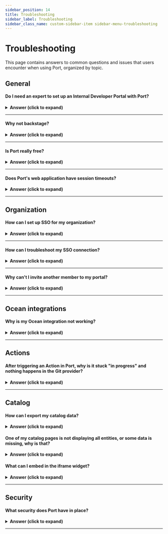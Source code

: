 ```yaml
---
sidebar_position: 14
title: Troubleshooting
sidebar_label: Troubleshooting
sidebar_class_name: custom-sidebar-item sidebar-menu-troubleshooting
---
```


# Troubleshooting

This page contains answers to common questions and issues that users encounter when using Port, organized by topic.

## General

#### Do I need an expert to set up an Internal Developer Portal with Port?

<details>
<summary><b>Answer (click to expand)</b></summary>

Port was designed to let you set up a developer portal in minutes, quickly defining your data model and then ingesting data about software and resources into it.

We believe in “bring your own data model” since each organization differs in how it wants to set up Port and model its software. Our documentation and [other resources](/resources) can help you get started. 

If you're trying to find out if Port is right for you, you can reach out to us by scheduling an [in-person demo](https://www.getport.io/demo-request), and we’ll be happy to escort you through the process of building a portal that's right for you.

</details>

---

#### Why not backstage?

<details>
<summary><b>Answer (click to expand)</b></summary>

Spotify’s backstage is spot-on in recognizing the need for a streamlined end-to-end development environment. It is also flexible, which lets you build your software catalog according to your data model. However, it requires coding, personnel to implement it, and domain expertise. You also need to invest in deployment, configuration and updates. You can read a detailed comparison of Port and Backstage [here](https://www.getport.io/compare/backstage-vs-port).

</details>

---

#### Is Port really free?

<details>
<summary><b>Answer (click to expand)</b></summary>

Port is free up to 15 users, you can check our [pricing page](https://www.getport.io/pricing) for more information. Using the free version of Port you can set up an advanced, fully functioning, internal developer portal.

The free version includes all of the features in Port, except for SSO and a certain limitation on the number of software catalog entities (up to 10,000), for reasons of fair use.  

In case you're evaluating Port, it provides you with everything you need, and if you need SSO for a given period, contact us.

</details>

---

#### Does Port's web application have session timeouts?

<details>
<summary><b>Answer (click to expand)</b></summary>

There is an inactivity timeout period of 3 days, and an absolute auto sign-in period of 7 days.

If you are inactive for 2 days and 23:59 hours, then perform any action, you will stay logged in.

In any case, after 7 days you will need to login again.

</details>

---

## Organization

#### How can I set up SSO for my organization?

<details>
<summary><b>Answer (click to expand)</b></summary>

1. Set up the Application in your SSO dashboard. You can find the documentation for each supported provider [here](https://docs.getport.io/sso-rbac/sso-providers/).
2. Reach out to us with the required credentials in order to complete the set up.
3. After completing the set up, Port will provide you with the `CONNECTION_NAME`. Head back to the documentation and replace it where needed.

</details>

---

#### How can I troubleshoot my SSO connection?

<details>
<summary><b>Answer (click to expand)</b></summary>

1. Make sure the user has permissions to use the application.
2. Look at the URL of the error, sometimes they are embedded with the error. For example, look at the following URL:
```
https://app.getport.io/?error=access_denied&error_description=access_denied%20(User%20is%20not%20assigned%20to%20the%20client%20application.)&state=*********
```
After the `error_description`, you can see `User%20is%20not%20assigned%20to%20the%20client%20application`. In this case, the user is not assigned to the SSO application, and therefore cannot access Port through it.

3. Make sure you are using the correct `CONNECTION_NAME`     provided to you by Port, and that the application is set up correctly according to our setup docs.

</details>

---

#### Why can't I invite another member to my portal?

<details>
<summary><b>Answer (click to expand)</b></summary>

When using the free tier, Port allows you to be connected to a single organization. If your colleague is in another organization, you will not be able to invite him/her.  
Reach out to us via [Slack](https://www.getport.io/community) or Intercom, and we will help you resolve the issue.

</details>

---

## Ocean integrations

#### Why is my Ocean integration not working?

<details>
<summary><b>Answer (click to expand)</b></summary>

If you are facing issues after installing an Ocean integration, follow these steps:

1. Make sure all of the parameters you provided in the installation command are correct.
2. Go to the [audit log](https://app.getport.io/settings/AuditLog) in your Port application and check for any errors in the creation of your `blueprints` and/or `entities`.
3. In your [builder](https://app.getport.io/settings/data-model) page, make sure that the new `blueprints` were created with the correct properties/relations.
4. If you tried to install a `self-hosted` integration, check the integration's documentation to ensure you included the necessary parameters.

If you are still facing issues, reach out to us via [Slack](https://www.getport.io/community) or using the Intercom bubble in the bottom right corner, and we will help you resolve the issue.

</details>

---

## Actions

#### After triggering an Action in Port, why is it stuck "in progress" and nothing happens in the Git provider?

<details>
<summary><b>Answer (click to expand)</b></summary>

Please make sure that:

1. The action backend is set up correctly. This includes the Organization/Group name, repository and workflow file name.
2. For Gitlab, make sure the [Port execution agent](https://docs.getport.io/actions-and-automations/setup-backend/gitlab-pipeline/Installation#installing-the-agent) is installed properly. When triggering the action, you can view the logs of the agent to see what URL was triggered. 

</details>

---

## Catalog

#### How can I export my catalog data?

<details>
<summary><b>Answer (click to expand)</b></summary>

Port allows you to easily export any catalog data in one of the following formats:

- JSON
- Gitops (.yml)
- HCL (.tf)

To export your data:

1. Click on the `...` button in the top right corner of your Port application, and choose `Export Data`:
    <img src='/img/troubleshooting/exportDataButton.png' width='40%' border='1px' />

2. Choose one or more blueprints, choose a format and click `Export`.

This will download a file with all **entities** of the selected blueprints in the chosen format.

</details>

#### One of my catalog pages is not displaying all entities, or some data is missing, why is that?

<details>
<summary><b>Answer (click to expand)</b></summary>

1. Check for table filters in the top right. Make sure no filter is applied, or no property is hidden.
2. Sometimes users apply [initial filters](https://docs.getport.io/customize-pages-dashboards-and-plugins/page/catalog-page/#initial-filters) to increase the loading speed of the catalog page. Make sure your missing entity is not being filtered out.

</details>

#### What can I embed in the iframe widget?

<details>
<summary><b>Answer (click to expand)</b></summary>

Iframe is a more limited web environment than a dedicated full-fledged browser tab, and they are a less secure option in general, so not all services support them. For example, Grafana Cloud does not allow iframe embedding of the content, while Grafana self-hosted does support iframe.

To understand if you can embed your desired content, the first step will be to check with the service provider if cross site embedding is supported. After confirming you can embed the relevant content, here are two different approaches for embedding sensitive data:

1. Public page behind a VPN: If the host of the content is self hosted and accessible when users are logged in to your VPN, you can make it publicly accessible to users that are logged in to your VPN. This means that the embedded resource is still secure, because access to your VPN (and therefore, to the resource) is limited only to users with access to the VPN, but it also makes it possible to view the embedded resource in Port, since there is no need for a dedicated authentication flow (again, assuming the user is logged in to the VPN).

For example, with Grafana self-hosted that accessible from your VPN, you can simply make a dashboard public and embed it, and users who have logged in to your VPN will be able to see it embedded in Port correctly.
2. PKCE: Port supports [PKCE](https://docs.getport.io/build-your-software-catalog/customize-integrations/configure-data-model/setup-blueprint/properties/embedded-url/authentication) authentication flow to authenticate the logged in user with an OIDC application against your IdP to gain access. This requires the end service you are trying to embed (for example, a dashboard from self-hosted Grafana) to support OIDC, in order to use the SSO application. In order to set it up, follow the documentation and make sure you do the following:

    * Create a new application in your IdP and configure the widget to use the correct application ID.
    * Configure the end service with the application credentials, in order to receive the authentication requests.
    * Make sure the application is able to get a JWT from the token URL. This is how the application authenticates the user.
</details>

---

## Security

#### What security does Port have in place?

<details>
<summary><b>Answer (click to expand)</b></summary>

We put a lot of thought into Port’s design to make it secure. Consequently, it doesn’t store secrets or credentials, and doesn't require whitelisting of IPs. 

Port uses industry-standard encryption protocols, data is encrypted both at rest and in transit, with complete isolation between clients and data access logging and auditing.  
Port is SOC2 and ISO/IEC 27001:2022 compliant, and undergoes regular pentests, product security and compliance reviews.

You can find the complete coverage of the **security policy** in the [security page](https://www.getport.io/security).

</details>

---